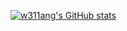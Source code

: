 [![w311ang's GitHub stats](https://github-readme-stats.vercel.app/api?username=anuraghazra)](https://github.com/anuraghazra/github-readme-stats)

